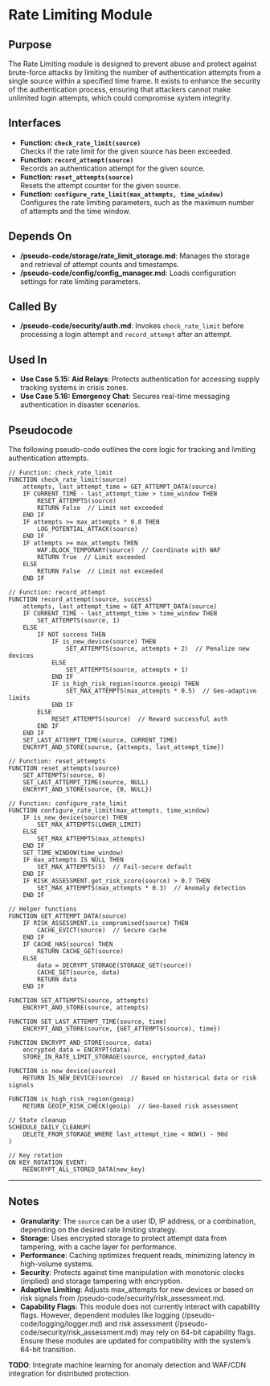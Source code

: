 # Rate Limiting Module

## Purpose
The Rate Limiting module is designed to prevent abuse and protect against brute-force attacks by limiting the number of authentication attempts from a single source within a specified time frame. It exists to enhance the security of the authentication process, ensuring that attackers cannot make unlimited login attempts, which could compromise system integrity.

## Interfaces
- **Function: `check_rate_limit(source)`**  
  Checks if the rate limit for the given source has been exceeded.  
- **Function: `record_attempt(source)`**  
  Records an authentication attempt for the given source.  
- **Function: `reset_attempts(source)`**  
  Resets the attempt counter for the given source.  
- **Function: `configure_rate_limit(max_attempts, time_window)`**  
  Configures the rate limiting parameters, such as the maximum number of attempts and the time window.  

## Depends On
- **/pseudo-code/storage/rate_limit_storage.md**: Manages the storage and retrieval of attempt counts and timestamps.  
- **/pseudo-code/config/config_manager.md**: Loads configuration settings for rate limiting parameters.  

## Called By
- **/pseudo-code/security/auth.md**: Invokes `check_rate_limit` before processing a login attempt and `record_attempt` after an attempt.  

## Used In
- **Use Case 5.15: Aid Relays**: Protects authentication for accessing supply tracking systems in crisis zones.  
- **Use Case 5.16: Emergency Chat**: Secures real-time messaging authentication in disaster scenarios.  

## Pseudocode
The following pseudo-code outlines the core logic for tracking and limiting authentication attempts.
```pseudocode
// Function: check_rate_limit
FUNCTION check_rate_limit(source)
    attempts, last_attempt_time = GET_ATTEMPT_DATA(source)
    IF CURRENT_TIME - last_attempt_time > time_window THEN
        RESET_ATTEMPTS(source)
        RETURN False  // Limit not exceeded
    END IF
    IF attempts >= max_attempts * 0.8 THEN
        LOG_POTENTIAL_ATTACK(source)
    END IF
    IF attempts >= max_attempts THEN
        WAF.BLOCK_TEMPORARY(source)  // Coordinate with WAF
        RETURN True  // Limit exceeded
    ELSE
        RETURN False  // Limit not exceeded
    END IF

// Function: record_attempt
FUNCTION record_attempt(source, success)
    attempts, last_attempt_time = GET_ATTEMPT_DATA(source)
    IF CURRENT_TIME - last_attempt_time > time_window THEN
        SET_ATTEMPTS(source, 1)
    ELSE
        IF NOT success THEN
            IF is_new_device(source) THEN
                SET_ATTEMPTS(source, attempts + 2)  // Penalize new devices
            ELSE
                SET_ATTEMPTS(source, attempts + 1)
            END IF
            IF is_high_risk_region(source.geoip) THEN
                SET_MAX_ATTEMPTS(max_attempts * 0.5)  // Geo-adaptive limits
            END IF
        ELSE
            RESET_ATTEMPTS(source)  // Reward successful auth
        END IF
    END IF
    SET_LAST_ATTEMPT_TIME(source, CURRENT_TIME)
    ENCRYPT_AND_STORE(source, {attempts, last_attempt_time})

// Function: reset_attempts
FUNCTION reset_attempts(source)
    SET_ATTEMPTS(source, 0)
    SET_LAST_ATTEMPT_TIME(source, NULL)
    ENCRYPT_AND_STORE(source, {0, NULL})

// Function: configure_rate_limit
FUNCTION configure_rate_limit(max_attempts, time_window)
    IF is_new_device(source) THEN
        SET_MAX_ATTEMPTS(LOWER_LIMIT)
    ELSE
        SET_MAX_ATTEMPTS(max_attempts)
    END IF
    SET_TIME_WINDOW(time_window)
    IF max_attempts IS NULL THEN
        SET_MAX_ATTEMPTS(5)  // Fail-secure default
    END IF
    IF RISK_ASSESSMENT.get_risk_score(source) > 0.7 THEN
        SET_MAX_ATTEMPTS(max_attempts * 0.3)  // Anomaly detection
    END IF

// Helper functions
FUNCTION GET_ATTEMPT_DATA(source)
    IF RISK_ASSESSMENT.is_compromised(source) THEN
        CACHE_EVICT(source)  // Secure cache
    END IF
    IF CACHE_HAS(source) THEN
        RETURN CACHE_GET(source)
    ELSE
        data = DECRYPT_STORAGE(STORAGE_GET(source))
        CACHE_SET(source, data)
        RETURN data
    END IF

FUNCTION SET_ATTEMPTS(source, attempts)
    ENCRYPT_AND_STORE(source, attempts)

FUNCTION SET_LAST_ATTEMPT_TIME(source, time)
    ENCRYPT_AND_STORE(source, {GET_ATTEMPTS(source), time})

FUNCTION ENCRYPT_AND_STORE(source, data)
    encrypted_data = ENCRYPT(data)
    STORE_IN_RATE_LIMIT_STORAGE(source, encrypted_data)

FUNCTION is_new_device(source)
    RETURN IS_NEW_DEVICE(source)  // Based on historical data or risk signals

FUNCTION is_high_risk_region(geoip)
    RETURN GEOIP_RISK_CHECK(geoip)  // Geo-based risk assessment

// State cleanup
SCHEDULE_DAILY_CLEANUP(
    DELETE_FROM_STORAGE_WHERE last_attempt_time < NOW() - 90d
)

// Key rotation
ON KEY_ROTATION_EVENT:
    REENCRYPT_ALL_STORED_DATA(new_key)
```

---

## Notes
- **Granularity**: The `source` can be a user ID, IP address, or a combination, depending on the desired rate limiting strategy.  
- **Storage**: Uses encrypted storage to protect attempt data from tampering, with a cache layer for performance. 
- **Performance**: Caching optimizes frequent reads, minimizing latency in high-volume systems.
- **Security**: Protects against time manipulation with monotonic clocks (implied) and storage tampering with encryption.
- **Adaptive Limiting**: Adjusts max_attempts for new devices or based on risk signals from /pseudo-code/security/risk_assessment.md.
- **Capability Flags**: This module does not currently interact with capability flags. However, dependent modules like logging (/pseudo-code/logging/logger.md) and risk assessment (/pseudo-code/security/risk_assessment.md) may rely on 64-bit capability flags. Ensure these modules are updated for compatibility with the system’s 64-bit transition.

**TODO**: Integrate machine learning for anomaly detection and WAF/CDN integration for distributed protection.
